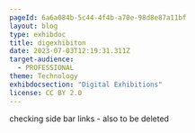 ```yaml
---
pageId: 6a6a084b-5c44-4f4b-a70e-98d8e87a11bf
layout: blog
type: exhibdoc
title: digexhibiton
date: 2023-07-03T12:19:31.311Z
target-audience:
  - PROFESSIONAL
theme: Technology
exhibdocsection: "Digital Exhibitions"
license: CC BY 2.0
---
```

checking side bar links - also to be deleted
